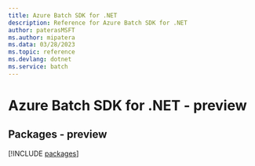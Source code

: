 ```yaml
---
title: Azure Batch SDK for .NET
description: Reference for Azure Batch SDK for .NET
author: paterasMSFT
ms.author: mipatera
ms.data: 03/28/2023
ms.topic: reference
ms.devlang: dotnet
ms.service: batch
---
```

# Azure Batch SDK for .NET - preview
## Packages - preview
[!INCLUDE [packages](batch-index.md)]